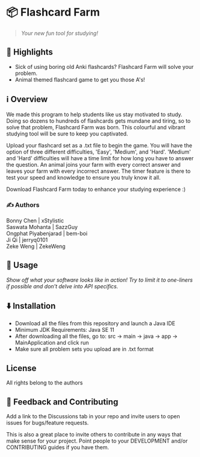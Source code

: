 # 📦 Flashcard Farm

> *Your new fun tool for studying!*


## 🌟 Highlights

- Sick of using boring old Anki flashcards? Flashcard Farm will solve your problem. 
- Animal themed flashcard game to get you those A's!

## ℹ️ Overview

We made this program to help students like us stay motivated to study. Doing so dozens to hundreds of flashcards gets mundane and tiring, so to solve that problem, Flashcard Farm was born. This colourful and vibrant studying tool will be sure to keep you captivated. 

Upload your flashcard set as a .txt file to begin the game. You will have the option of three different difficulties, 'Easy', 'Medium', and 'Hard'. 'Medium' and 'Hard' difficulties will have a time limit for how long you have to answer the question. An animal joins your farm with every correct answer and leaves your farm with every incorrect answer. The timer feature is there to test your speed and knowledge to ensure you truly know it all. 

Download Flashcard Farm today to enhance your studying experience :)

### ✍️ Authors

Bonny Chen | xStylistic \
Saswata Mohanta | SazzGuy \
Ongphat Piyabenjarad | bem-boi \
Ji Qi | jerryq0101 \
Zeke Weng | ZekeWeng

## 🚀 Usage

*Show off what your software looks like in action! Try to limit it to one-liners if possible and don't delve into API specifics.*




## ⬇️ Installation

- Download all the files from this repository and launch a Java IDE
- Minimum JDK Requirements: Java SE 11
- After downloading all the files, go to: src -> main -> java -> app -> MainApplication and click run
- Make sure all problem sets you upload are in .txt format

## License

All rights belong to the authors

## 💭 Feedback and Contributing

Add a link to the Discussions tab in your repo and invite users to open issues for bugs/feature requests.

This is also a great place to invite others to contribute in any ways that make sense for your project. Point people to your DEVELOPMENT and/or CONTRIBUTING guides if you have them.
